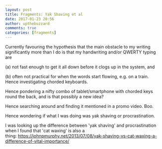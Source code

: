 ```yaml
---
layout: post
title: Fragments: Yak Shaving et al
date: 2017-01-23 20:56
author: upthebuzzard
comments: true
categories: [fragments]
---
```

Currently favouring the hypothesis that the main obstacle to my writing significantly more than I do is that my handwriting and/or QWERTY typing are

(a) not fast enough to get it all down before it clogs up in the system, and

(b) often not practical for when the words start flowing, e.g. on a train.
Hence investigating chorded keyboards.

Hence pondering a nifty combo of tablet/smartphone with chorded keys round the back, and is that possibly a new idea?

Hence searching aroun<span class="text_exposed_show">d and finding it mentioned in a promo video. Boo.
</span>

<span class="text_exposed_show">Hence wondering if what I was doing was yak shaving or procrastination.</span>

I was looking up the difference between 'yak shaving' and procrastination when I found that 'cat waxing' is also a thing: <a href="https://johnpmurphy.net/2013/07/08/yak-shaving-vs-cat-waxing-a-difference-of-vital-importance/">https://johnpmurphy.net/2013/07/08/yak-shaving-vs-cat-waxing-a-difference-of-vital-importance/</a>
